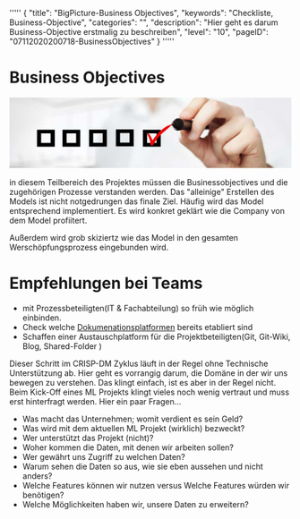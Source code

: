 '''''
{
"title": "BigPicture-Business Objectives",
"keywords": "Checkliste, Business-Objective",
"categories": "",
"description": "Hier geht es darum Business-Objective erstmalig zu beschreiben",
"level": "10",
"pageID": "07112020200718-BusinessObjectives"
}
'''''

<h1>Business Objectives</h1>

![BannerChecklist](./../imgs/2020-11-19-08-20-02.png)


in diesem Teilbereich des Projektes müssen die Businessobjectives und die  zugehörigen Prozesse verstanden werden. Das "alleinige" Erstellen des Models ist nicht notgedrungen das finale Ziel. Häufig wird das Model entsprechend implementiert. Es wird konkret geklärt wie die Company von dem Model profiitert.

Außerdem wird grob skiziertz wie das Model in den gesamten Werschöpfungsprozess eingebunden wird.


# Empfehlungen bei Teams
- mit Prozessbeteiligten(IT & Fachabteilung) so früh wie möglich einbinden.
- Check welche [Dokumenationsplatformen](./../../Informatik/Tools/Dokumentation/DocumenationsToolsOverview.md) bereits etabliert sind
- Schaffen einer Austauschplatform für die Projektbeteiligten(Git, Git-Wiki, Blog, Shared-Folder )


Dieser Schritt im CRISP-DM Zyklus läuft in der Regel ohne Technische Unterstützung ab. Hier geht es vorrangig darum, die Domäne in der wir uns bewegen zu verstehen. Das klingt einfach, ist es aber in der Regel nicht. Beim Kick-Off eines ML Projekts klingt vieles noch wenig vertraut und muss erst hinterfragt werden. 
Hier ein paar Fragen...

- Was macht das Unternehmen; womit verdient es sein Geld?<br>
- Was wird mit dem aktuellen ML Projekt (wirklich) bezweckt?<br>
- Wer unterstützt das Projekt (nicht)?<br>
- Woher kommen die Daten, mit denen wir arbeiten sollen?<br>
- Wer gewährt uns Zugriff zu welchen Daten?<br>
- Warum sehen die Daten so aus, wie sie eben aussehen und nicht anders?<br>
- Welche Features können wir nutzen versus Welche Features würden wir benötigen?<br>
- Welche Möglichkeiten haben wir, unsere Daten zu erweitern?
